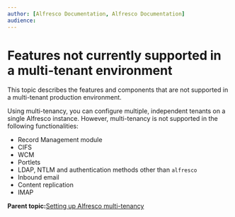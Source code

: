 ```yaml
---
author: [Alfresco Documentation, Alfresco Documentation]
audience: 
---
```


# Features not currently supported in a multi-tenant environment

This topic describes the features and components that are not supported in a multi-tenant production environment.

Using multi-tenancy, you can configure multiple, independent tenants on a single Alfresco instance. However, multi-tenancy is not supported in the following functionalities:

-   Record Management module
-   CIFS
-   WCM
-   Portlets
-   LDAP, NTLM and authentication methods other than `alfresco`
-   Inbound email
-   Content replication
-   IMAP

**Parent topic:**[Setting up Alfresco multi-tenancy](../concepts/mt-intro.md)


